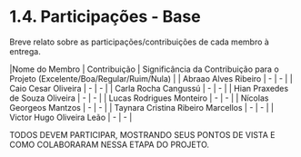 # 1.4. Participações - Base

Breve relato sobre as participações/contribuições de cada membro à entrega. 

|Nome do Membro | Contribuição | Significância da Contribuição para o Projeto (Excelente/Boa/Regular/Ruim/Nula) |
| Abraao Alves Ribeiro | - | - |
| Caio Cesar Oliveira | - | - |
| Carla Rocha Cangussú | - | - |
| Hian Praxedes de Souza Oliveira | - | - |
| Lucas Rodrigues Monteiro | - | - |
| Nícolas Georgeos Mantzos | - | - |
| Taynara Cristina Ribeiro Marcellos | - | - |
| Victor Hugo Oliveira Leão | - | - |

TODOS DEVEM PARTICIPAR, MOSTRANDO SEUS PONTOS DE VISTA E COMO COLABORARAM NESSA ETAPA DO PROJETO.
